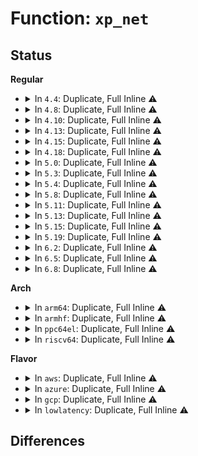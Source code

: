 # Function: <code>xp_net</code>

## Status
<b>Regular</b>
<ul>
<li>
<details>
<summary>In <code>4.4</code>: Duplicate, Full Inline ⚠️</summary>

**Collision:** Static Duplication

**Inline:** Full

**Transformation:** False

**Instances:**

```
In net/xfrm/xfrm_policy.c (ffffffff817b0e14)
Location: include/net/xfrm.h:554
Inline: True
Inline callers:
  - net/xfrm/xfrm_policy.c:__xfrm_policy_unlink
  - net/xfrm/xfrm_policy.c:xfrm_sk_policy_link
  - net/xfrm/xfrm_policy.c:xfrm_tmpl_resolve
  - net/xfrm/xfrm_policy.c:xfrm_resolve_and_create_bundle
  - net/xfrm/xfrm_policy.c:xfrm_resolve_and_create_bundle
  - net/xfrm/xfrm_policy.c:xfrm_policy_insert
  - net/xfrm/xfrm_policy.c:xfrm_policy_insert
  - net/xfrm/xfrm_policy.c:xfrm_policy_queue_process
  - net/xfrm/xfrm_policy.c:xfrm_sk_policy_insert
  - net/xfrm/xfrm_policy.c:__xfrm_sk_clone_policy
```
```
In net/xfrm/xfrm_state.c (ffffffff817ba8e2)
Location: include/net/xfrm.h:554
Inline: True
Inline callers:
  - net/xfrm/xfrm_state.c:xfrm_state_find
```
</details>
</li>
<li>
<details>
<summary>In <code>4.8</code>: Duplicate, Full Inline ⚠️</summary>

**Collision:** Static Duplication

**Inline:** Full

**Transformation:** False

**Instances:**

```
In net/xfrm/xfrm_policy.c (ffffffff81822e60)
Location: include/net/xfrm.h:550
Inline: True
Inline callers:
  - net/xfrm/xfrm_policy.c:xfrm_policy_queue_process
  - net/xfrm/xfrm_policy.c:xfrm_resolve_and_create_bundle
  - net/xfrm/xfrm_policy.c:xfrm_resolve_and_create_bundle
  - net/xfrm/xfrm_policy.c:xfrm_tmpl_resolve
  - net/xfrm/xfrm_policy.c:__xfrm_sk_clone_policy
  - net/xfrm/xfrm_policy.c:xfrm_sk_policy_insert
  - net/xfrm/xfrm_policy.c:xfrm_sk_policy_link
  - net/xfrm/xfrm_policy.c:__xfrm_policy_unlink
  - net/xfrm/xfrm_policy.c:xfrm_policy_insert
  - net/xfrm/xfrm_policy.c:xfrm_policy_insert
```
```
In net/xfrm/xfrm_state.c (ffffffff8182783f)
Location: include/net/xfrm.h:550
Inline: True
Inline callers:
  - net/xfrm/xfrm_state.c:xfrm_state_find
```
</details>
</li>
<li>
<details>
<summary>In <code>4.10</code>: Duplicate, Full Inline ⚠️</summary>

**Collision:** Static Duplication

**Inline:** Full

**Transformation:** False

**Instances:**

```
In net/xfrm/xfrm_policy.c (ffffffff818547a0)
Location: include/net/xfrm.h:550
Inline: True
Inline callers:
  - net/xfrm/xfrm_policy.c:xfrm_policy_queue_process
  - net/xfrm/xfrm_policy.c:xfrm_resolve_and_create_bundle
  - net/xfrm/xfrm_policy.c:xfrm_resolve_and_create_bundle
  - net/xfrm/xfrm_policy.c:xfrm_tmpl_resolve
  - net/xfrm/xfrm_policy.c:__xfrm_sk_clone_policy
  - net/xfrm/xfrm_policy.c:xfrm_sk_policy_insert
  - net/xfrm/xfrm_policy.c:xfrm_sk_policy_link
  - net/xfrm/xfrm_policy.c:__xfrm_policy_unlink
  - net/xfrm/xfrm_policy.c:xfrm_policy_insert
  - net/xfrm/xfrm_policy.c:xfrm_policy_insert
```
```
In net/xfrm/xfrm_state.c (ffffffff81859222)
Location: include/net/xfrm.h:550
Inline: True
Inline callers:
  - net/xfrm/xfrm_state.c:xfrm_state_find
```
</details>
</li>
<li>
<details>
<summary>In <code>4.13</code>: Duplicate, Full Inline ⚠️</summary>

**Collision:** Static Duplication

**Inline:** Full

**Transformation:** False

**Instances:**

```
In net/xfrm/xfrm_policy.c (ffffffff81878240)
Location: include/net/xfrm.h:586
Inline: True
Inline callers:
  - net/xfrm/xfrm_policy.c:xfrm_policy_queue_process
  - net/xfrm/xfrm_policy.c:xfrm_resolve_and_create_bundle
  - net/xfrm/xfrm_policy.c:xfrm_resolve_and_create_bundle
  - net/xfrm/xfrm_policy.c:xfrm_tmpl_resolve
  - net/xfrm/xfrm_policy.c:__xfrm_sk_clone_policy
  - net/xfrm/xfrm_policy.c:xfrm_sk_policy_insert
  - net/xfrm/xfrm_policy.c:xfrm_sk_policy_link
  - net/xfrm/xfrm_policy.c:__xfrm_policy_unlink
  - net/xfrm/xfrm_policy.c:xfrm_policy_insert
  - net/xfrm/xfrm_policy.c:xfrm_policy_insert
```
```
In net/xfrm/xfrm_state.c (ffffffff8187d0bf)
Location: include/net/xfrm.h:586
Inline: True
Inline callers:
  - net/xfrm/xfrm_state.c:xfrm_state_find
```
</details>
</li>
<li>
<details>
<summary>In <code>4.15</code>: Duplicate, Full Inline ⚠️</summary>

**Collision:** Static Duplication

**Inline:** Full

**Transformation:** False

**Instances:**

```
In net/xfrm/xfrm_policy.c (ffffffff818f8b40)
Location: include/net/xfrm.h:592
Inline: True
Inline callers:
  - net/xfrm/xfrm_policy.c:xfrm_policy_queue_process
  - net/xfrm/xfrm_policy.c:xfrm_resolve_and_create_bundle
  - net/xfrm/xfrm_policy.c:xfrm_resolve_and_create_bundle
  - net/xfrm/xfrm_policy.c:xfrm_tmpl_resolve
  - net/xfrm/xfrm_policy.c:__xfrm_sk_clone_policy
  - net/xfrm/xfrm_policy.c:xfrm_sk_policy_link
  - net/xfrm/xfrm_policy.c:__xfrm_policy_unlink
  - net/xfrm/xfrm_policy.c:xfrm_policy_insert
  - net/xfrm/xfrm_policy.c:xfrm_policy_insert
```
```
In net/xfrm/xfrm_state.c (ffffffff818fde4e)
Location: include/net/xfrm.h:592
Inline: True
Inline callers:
  - net/xfrm/xfrm_state.c:xfrm_state_find
```
</details>
</li>
<li>
<details>
<summary>In <code>4.18</code>: Duplicate, Full Inline ⚠️</summary>

**Collision:** Static Duplication

**Inline:** Full

**Transformation:** False

**Instances:**

```
In net/xfrm/xfrm_policy.c (ffffffff8194f57b)
Location: include/net/xfrm.h:593
Inline: True
Inline callers:
  - net/xfrm/xfrm_policy.c:xfrm_policy_queue_process
  - net/xfrm/xfrm_policy.c:xfrm_resolve_and_create_bundle
  - net/xfrm/xfrm_policy.c:xfrm_resolve_and_create_bundle
  - net/xfrm/xfrm_policy.c:xfrm_tmpl_resolve
  - net/xfrm/xfrm_policy.c:__xfrm_sk_clone_policy
  - net/xfrm/xfrm_policy.c:__xfrm_sk_clone_policy
  - net/xfrm/xfrm_policy.c:xfrm_policy_delete
  - net/xfrm/xfrm_policy.c:xfrm_sk_policy_link
  - net/xfrm/xfrm_policy.c:__xfrm_policy_unlink
  - net/xfrm/xfrm_policy.c:xfrm_policy_insert
  - net/xfrm/xfrm_policy.c:xfrm_policy_insert
```
```
In net/xfrm/xfrm_state.c (ffffffff8195493e)
Location: include/net/xfrm.h:593
Inline: True
Inline callers:
  - net/xfrm/xfrm_state.c:xfrm_state_find
```
</details>
</li>
<li>
<details>
<summary>In <code>5.0</code>: Duplicate, Full Inline ⚠️</summary>

**Collision:** Static Duplication

**Inline:** Full

**Transformation:** False

**Instances:**

```
In net/xfrm/xfrm_policy.c (ffffffff81982bb8)
Location: include/net/xfrm.h:605
Inline: True
Inline callers:
  - net/xfrm/xfrm_policy.c:xfrm_policy_queue_process
  - net/xfrm/xfrm_policy.c:xfrm_resolve_and_create_bundle
  - net/xfrm/xfrm_policy.c:xfrm_bundle_create
  - net/xfrm/xfrm_policy.c:xfrm_tmpl_resolve
  - net/xfrm/xfrm_policy.c:__xfrm_sk_clone_policy
  - net/xfrm/xfrm_policy.c:__xfrm_sk_clone_policy
  - net/xfrm/xfrm_policy.c:xfrm_policy_delete
  - net/xfrm/xfrm_policy.c:xfrm_sk_policy_link
  - net/xfrm/xfrm_policy.c:__xfrm_policy_unlink
  - net/xfrm/xfrm_policy.c:xfrm_policy_insert
  - net/xfrm/xfrm_policy.c:xfrm_policy_insert
  - net/xfrm/xfrm_policy.c:xfrm_policy_inexact_insert
  - net/xfrm/xfrm_policy.c:xfrm_policy_inexact_alloc_chain
  - net/xfrm/xfrm_policy.c:xfrm_policy_inexact_alloc_bin
```
```
In net/xfrm/xfrm_state.c (ffffffff81989041)
Location: include/net/xfrm.h:605
Inline: True
Inline callers:
  - net/xfrm/xfrm_state.c:xfrm_state_find
```
</details>
</li>
<li>
<details>
<summary>In <code>5.3</code>: Duplicate, Full Inline ⚠️</summary>

**Collision:** Static Duplication

**Inline:** Full

**Transformation:** False

**Instances:**

```
In net/xfrm/xfrm_policy.c (ffffffff819ec84b)
Location: include/net/xfrm.h:532
Inline: True
Inline callers:
  - net/xfrm/xfrm_policy.c:xfrm_policy_queue_process
  - net/xfrm/xfrm_policy.c:xfrm_resolve_and_create_bundle
  - net/xfrm/xfrm_policy.c:xfrm_bundle_create
  - net/xfrm/xfrm_policy.c:xfrm_tmpl_resolve
  - net/xfrm/xfrm_policy.c:__xfrm_sk_clone_policy
  - net/xfrm/xfrm_policy.c:__xfrm_sk_clone_policy
  - net/xfrm/xfrm_policy.c:xfrm_policy_delete
  - net/xfrm/xfrm_policy.c:xfrm_sk_policy_link
  - net/xfrm/xfrm_policy.c:__xfrm_policy_unlink
  - net/xfrm/xfrm_policy.c:xfrm_policy_insert
  - net/xfrm/xfrm_policy.c:xfrm_policy_insert
  - net/xfrm/xfrm_policy.c:xfrm_policy_inexact_insert
  - net/xfrm/xfrm_policy.c:xfrm_policy_inexact_alloc_chain
  - net/xfrm/xfrm_policy.c:xfrm_policy_inexact_alloc_bin
```
```
In net/xfrm/xfrm_state.c (ffffffff819f2e7b)
Location: include/net/xfrm.h:532
Inline: True
Inline callers:
  - net/xfrm/xfrm_state.c:xfrm_state_find
```
</details>
</li>
<li>
<details>
<summary>In <code>5.4</code>: Duplicate, Full Inline ⚠️</summary>

**Collision:** Static Duplication

**Inline:** Full

**Transformation:** False

**Instances:**

```
In net/xfrm/xfrm_policy.c (ffffffff81a23857)
Location: include/net/xfrm.h:532
Inline: True
Inline callers:
  - net/xfrm/xfrm_policy.c:xfrm_policy_queue_process
  - net/xfrm/xfrm_policy.c:xfrm_resolve_and_create_bundle
  - net/xfrm/xfrm_policy.c:xfrm_bundle_create
  - net/xfrm/xfrm_policy.c:xfrm_tmpl_resolve
  - net/xfrm/xfrm_policy.c:__xfrm_sk_clone_policy
  - net/xfrm/xfrm_policy.c:__xfrm_sk_clone_policy
  - net/xfrm/xfrm_policy.c:xfrm_policy_delete
  - net/xfrm/xfrm_policy.c:xfrm_sk_policy_link
  - net/xfrm/xfrm_policy.c:__xfrm_policy_unlink
  - net/xfrm/xfrm_policy.c:xfrm_policy_insert
  - net/xfrm/xfrm_policy.c:xfrm_policy_insert
  - net/xfrm/xfrm_policy.c:xfrm_policy_inexact_insert
  - net/xfrm/xfrm_policy.c:xfrm_policy_inexact_alloc_chain
  - net/xfrm/xfrm_policy.c:xfrm_policy_inexact_alloc_bin
```
```
In net/xfrm/xfrm_state.c (ffffffff81a29d4b)
Location: include/net/xfrm.h:532
Inline: True
Inline callers:
  - net/xfrm/xfrm_state.c:xfrm_state_find
```
</details>
</li>
<li>
<details>
<summary>In <code>5.8</code>: Duplicate, Full Inline ⚠️</summary>

**Collision:** Static Duplication

**Inline:** Full

**Transformation:** False

**Instances:**

```
In net/xfrm/xfrm_policy.c (ffffffff81b156d7)
Location: include/net/xfrm.h:528
Inline: True
Inline callers:
  - net/xfrm/xfrm_policy.c:xfrm_policy_queue_process
  - net/xfrm/xfrm_policy.c:xfrm_resolve_and_create_bundle
  - net/xfrm/xfrm_policy.c:xfrm_bundle_create
  - net/xfrm/xfrm_policy.c:xfrm_tmpl_resolve_one
  - net/xfrm/xfrm_policy.c:clone_policy
  - net/xfrm/xfrm_policy.c:clone_policy
  - net/xfrm/xfrm_policy.c:clone_policy
  - net/xfrm/xfrm_policy.c:xfrm_sk_policy_insert
  - net/xfrm/xfrm_policy.c:__xfrm_policy_unlink
  - net/xfrm/xfrm_policy.c:xfrm_policy_insert
  - net/xfrm/xfrm_policy.c:xfrm_policy_insert
  - net/xfrm/xfrm_policy.c:xfrm_policy_inexact_insert
  - net/xfrm/xfrm_policy.c:xfrm_policy_inexact_alloc_bin
  - net/xfrm/xfrm_policy.c:xfrm_policy_timer
```
```
In net/xfrm/xfrm_state.c (ffffffff81b1c4da)
Location: include/net/xfrm.h:528
Inline: True
Inline callers:
  - net/xfrm/xfrm_state.c:xfrm_state_find
```
</details>
</li>
<li>
<details>
<summary>In <code>5.11</code>: Duplicate, Full Inline ⚠️</summary>

**Collision:** Static Duplication

**Inline:** Full

**Transformation:** False

**Instances:**

```
In net/xfrm/xfrm_policy.c (ffffffff81b23af7)
Location: include/net/xfrm.h:531
Inline: True
Inline callers:
  - net/xfrm/xfrm_policy.c:xfrm_policy_queue_process
  - net/xfrm/xfrm_policy.c:xfrm_resolve_and_create_bundle
  - net/xfrm/xfrm_policy.c:xfrm_bundle_create
  - net/xfrm/xfrm_policy.c:xfrm_tmpl_resolve_one
  - net/xfrm/xfrm_policy.c:clone_policy
  - net/xfrm/xfrm_policy.c:clone_policy
  - net/xfrm/xfrm_policy.c:__xfrm_policy_unlink
  - net/xfrm/xfrm_policy.c:__xfrm_policy_link
  - net/xfrm/xfrm_policy.c:xfrm_policy_insert
  - net/xfrm/xfrm_policy.c:xfrm_policy_inexact_insert
  - net/xfrm/xfrm_policy.c:xfrm_policy_inexact_alloc_bin
  - net/xfrm/xfrm_policy.c:xfrm_policy_timer
```
```
In net/xfrm/xfrm_state.c (0)
Location: include/net/xfrm.h:531
Inline: True
Inline callers:
  - net/xfrm/xfrm_state.c:xfrm_state_find
```
</details>
</li>
<li>
<details>
<summary>In <code>5.13</code>: Duplicate, Full Inline ⚠️</summary>

**Collision:** Static Duplication

**Inline:** Full

**Transformation:** False

**Instances:**

```
In net/xfrm/xfrm_policy.c (ffffffff81b116f7)
Location: include/net/xfrm.h:531
Inline: True
Inline callers:
  - net/xfrm/xfrm_policy.c:xfrm_policy_queue_process
  - net/xfrm/xfrm_policy.c:xfrm_resolve_and_create_bundle
  - net/xfrm/xfrm_policy.c:xfrm_bundle_create
  - net/xfrm/xfrm_policy.c:xfrm_tmpl_resolve_one
  - net/xfrm/xfrm_policy.c:clone_policy
  - net/xfrm/xfrm_policy.c:clone_policy
  - net/xfrm/xfrm_policy.c:__xfrm_policy_unlink
  - net/xfrm/xfrm_policy.c:__xfrm_policy_link
  - net/xfrm/xfrm_policy.c:xfrm_policy_insert
  - net/xfrm/xfrm_policy.c:xfrm_policy_inexact_insert
  - net/xfrm/xfrm_policy.c:xfrm_policy_inexact_alloc_bin
  - net/xfrm/xfrm_policy.c:xfrm_policy_timer
```
```
In net/xfrm/xfrm_state.c (ffffffff81b188c0)
Location: include/net/xfrm.h:531
Inline: True
Inline callers:
  - net/xfrm/xfrm_state.c:xfrm_state_find
```
</details>
</li>
<li>
<details>
<summary>In <code>5.15</code>: Duplicate, Full Inline ⚠️</summary>

**Collision:** Static Duplication

**Inline:** Full

**Transformation:** False

**Instances:**

```
In net/xfrm/xfrm_policy.c (ffffffff81bd51e7)
Location: include/net/xfrm.h:527
Inline: True
Inline callers:
  - net/xfrm/xfrm_policy.c:xfrm_policy_queue_process
  - net/xfrm/xfrm_policy.c:xfrm_resolve_and_create_bundle
  - net/xfrm/xfrm_policy.c:xfrm_bundle_create
  - net/xfrm/xfrm_policy.c:xfrm_tmpl_resolve_one
  - net/xfrm/xfrm_policy.c:clone_policy
  - net/xfrm/xfrm_policy.c:clone_policy
  - net/xfrm/xfrm_policy.c:__xfrm_policy_unlink
  - net/xfrm/xfrm_policy.c:__xfrm_policy_link
  - net/xfrm/xfrm_policy.c:xfrm_policy_insert
  - net/xfrm/xfrm_policy.c:xfrm_policy_inexact_insert
  - net/xfrm/xfrm_policy.c:xfrm_policy_inexact_alloc_bin
  - net/xfrm/xfrm_policy.c:xfrm_policy_timer
```
```
In net/xfrm/xfrm_state.c (ffffffff81bdccb0)
Location: include/net/xfrm.h:527
Inline: True
Inline callers:
  - net/xfrm/xfrm_state.c:xfrm_state_find
```
</details>
</li>
<li>
<details>
<summary>In <code>5.19</code>: Duplicate, Full Inline ⚠️</summary>

**Collision:** Static Duplication

**Inline:** Full

**Transformation:** False

**Instances:**

```
In net/xfrm/xfrm_policy.c (ffffffff81d6ba0d)
Location: include/net/xfrm.h:532
Inline: True
Inline callers:
  - net/xfrm/xfrm_policy.c:xfrm_policy_queue_process
  - net/xfrm/xfrm_policy.c:xfrm_resolve_and_create_bundle
  - net/xfrm/xfrm_policy.c:xfrm_bundle_create
  - net/xfrm/xfrm_policy.c:xfrm_tmpl_resolve_one
  - net/xfrm/xfrm_policy.c:clone_policy
  - net/xfrm/xfrm_policy.c:clone_policy
  - net/xfrm/xfrm_policy.c:__xfrm_policy_unlink
  - net/xfrm/xfrm_policy.c:__xfrm_policy_link
  - net/xfrm/xfrm_policy.c:xfrm_policy_insert
  - net/xfrm/xfrm_policy.c:xfrm_policy_inexact_insert
  - net/xfrm/xfrm_policy.c:xfrm_policy_inexact_alloc_bin
  - net/xfrm/xfrm_policy.c:xfrm_policy_timer
```
```
In net/xfrm/xfrm_state.c (ffffffff81d73a65)
Location: include/net/xfrm.h:532
Inline: True
Inline callers:
  - net/xfrm/xfrm_state.c:xfrm_state_find
```
</details>
</li>
<li>
<details>
<summary>In <code>6.2</code>: Duplicate, Full Inline ⚠️</summary>

**Collision:** Static Duplication

**Inline:** Full

**Transformation:** False

**Instances:**

```
In net/xfrm/xfrm_policy.c (ffffffff81f36d4d)
Location: include/net/xfrm.h:549
Inline: True
Inline callers:
  - net/xfrm/xfrm_policy.c:xfrm_policy_queue_process
  - net/xfrm/xfrm_policy.c:xfrm_resolve_and_create_bundle
  - net/xfrm/xfrm_policy.c:xfrm_bundle_create
  - net/xfrm/xfrm_policy.c:xfrm_tmpl_resolve_one
  - net/xfrm/xfrm_policy.c:clone_policy
  - net/xfrm/xfrm_policy.c:clone_policy
  - net/xfrm/xfrm_policy.c:xfrm_policy_delete
  - net/xfrm/xfrm_policy.c:__xfrm_policy_unlink
  - net/xfrm/xfrm_policy.c:__xfrm_policy_link
  - net/xfrm/xfrm_policy.c:xfrm_policy_insert
  - net/xfrm/xfrm_policy.c:xfrm_policy_inexact_insert
  - net/xfrm/xfrm_policy.c:xfrm_policy_inexact_alloc_bin
```
```
In net/xfrm/xfrm_state.c (ffffffff81f3faa5)
Location: include/net/xfrm.h:549
Inline: True
Inline callers:
  - net/xfrm/xfrm_state.c:xfrm_state_find
```
</details>
</li>
<li>
<details>
<summary>In <code>6.5</code>: Duplicate, Full Inline ⚠️</summary>

**Collision:** Static Duplication

**Inline:** Full

**Transformation:** False

**Instances:**

```
In net/xfrm/xfrm_policy.c (ffffffff81f966fd)
Location: include/net/xfrm.h:554
Inline: True
Inline callers:
  - net/xfrm/xfrm_policy.c:xfrm_policy_queue_process
  - net/xfrm/xfrm_policy.c:xfrm_resolve_and_create_bundle
  - net/xfrm/xfrm_policy.c:xfrm_bundle_create
  - net/xfrm/xfrm_policy.c:xfrm_tmpl_resolve_one
  - net/xfrm/xfrm_policy.c:clone_policy
  - net/xfrm/xfrm_policy.c:clone_policy
  - net/xfrm/xfrm_policy.c:xfrm_policy_delete
  - net/xfrm/xfrm_policy.c:__xfrm_policy_unlink
  - net/xfrm/xfrm_policy.c:__xfrm_policy_link
  - net/xfrm/xfrm_policy.c:xfrm_policy_insert
  - net/xfrm/xfrm_policy.c:xfrm_policy_inexact_insert
  - net/xfrm/xfrm_policy.c:xfrm_policy_inexact_alloc_bin
```
```
In net/xfrm/xfrm_state.c (ffffffff81f9f3c5)
Location: include/net/xfrm.h:554
Inline: True
Inline callers:
  - net/xfrm/xfrm_state.c:xfrm_state_find
```
</details>
</li>
<li>
<details>
<summary>In <code>6.8</code>: Duplicate, Full Inline ⚠️</summary>

**Collision:** Static Duplication

**Inline:** Full

**Transformation:** False

**Instances:**

```
In net/xfrm/xfrm_policy.c (ffffffff82063aed)
Location: include/net/xfrm.h:554
Inline: True
Inline callers:
  - net/xfrm/xfrm_policy.c:xfrm_policy_queue_process
  - net/xfrm/xfrm_policy.c:xfrm_resolve_and_create_bundle
  - net/xfrm/xfrm_policy.c:xfrm_bundle_create
  - net/xfrm/xfrm_policy.c:xfrm_tmpl_resolve_one
  - net/xfrm/xfrm_policy.c:clone_policy
  - net/xfrm/xfrm_policy.c:clone_policy
  - net/xfrm/xfrm_policy.c:xfrm_policy_delete
  - net/xfrm/xfrm_policy.c:__xfrm_policy_unlink
  - net/xfrm/xfrm_policy.c:__xfrm_policy_link
  - net/xfrm/xfrm_policy.c:xfrm_policy_insert
  - net/xfrm/xfrm_policy.c:xfrm_policy_inexact_insert
  - net/xfrm/xfrm_policy.c:xfrm_policy_inexact_alloc_bin
```
```
In net/xfrm/xfrm_state.c (ffffffff8206c725)
Location: include/net/xfrm.h:554
Inline: True
Inline callers:
  - net/xfrm/xfrm_state.c:xfrm_state_find
```
</details>
</li>
</ul>
<b>Arch</b>
<ul>
<li>
<details>
<summary>In <code>arm64</code>: Duplicate, Full Inline ⚠️</summary>

**Collision:** Static Duplication

**Inline:** Full

**Transformation:** False

**Instances:**

```
In net/xfrm/xfrm_policy.c (ffff800010ce0948)
Location: include/net/xfrm.h:532
Inline: True
Inline callers:
  - net/xfrm/xfrm_policy.c:xfrm_policy_queue_process
  - net/xfrm/xfrm_policy.c:xfrm_resolve_and_create_bundle
  - net/xfrm/xfrm_policy.c:xfrm_bundle_create
  - net/xfrm/xfrm_policy.c:xfrm_tmpl_resolve
  - net/xfrm/xfrm_policy.c:__xfrm_sk_clone_policy
  - net/xfrm/xfrm_policy.c:__xfrm_sk_clone_policy
  - net/xfrm/xfrm_policy.c:xfrm_policy_delete
  - net/xfrm/xfrm_policy.c:__xfrm_policy_unlink
  - net/xfrm/xfrm_policy.c:__xfrm_policy_link
  - net/xfrm/xfrm_policy.c:xfrm_policy_insert
  - net/xfrm/xfrm_policy.c:xfrm_policy_inexact_insert
  - net/xfrm/xfrm_policy.c:xfrm_policy_inexact_alloc_bin
```
```
In net/xfrm/xfrm_state.c (ffff800010ce84e4)
Location: include/net/xfrm.h:532
Inline: True
Inline callers:
  - net/xfrm/xfrm_state.c:xfrm_state_find
```
</details>
</li>
<li>
<details>
<summary>In <code>armhf</code>: Duplicate, Full Inline ⚠️</summary>

**Collision:** Static Duplication

**Inline:** Full

**Transformation:** False

**Instances:**

```
In net/xfrm/xfrm_policy.c (c0de9d1c)
Location: include/net/xfrm.h:532
Inline: True
Inline callers:
  - net/xfrm/xfrm_policy.c:xfrm_policy_queue_process
  - net/xfrm/xfrm_policy.c:xfrm_resolve_and_create_bundle
  - net/xfrm/xfrm_policy.c:xfrm_bundle_create
  - net/xfrm/xfrm_policy.c:__xfrm_sk_clone_policy
  - net/xfrm/xfrm_policy.c:__xfrm_sk_clone_policy
  - net/xfrm/xfrm_policy.c:xfrm_policy_delete
  - net/xfrm/xfrm_policy.c:__xfrm_policy_unlink
  - net/xfrm/xfrm_policy.c:__xfrm_policy_link
  - net/xfrm/xfrm_policy.c:xfrm_policy_insert
  - net/xfrm/xfrm_policy.c:xfrm_policy_inexact_insert
  - net/xfrm/xfrm_policy.c:xfrm_policy_inexact_alloc_chain
  - net/xfrm/xfrm_policy.c:xfrm_policy_inexact_alloc_bin
```
```
In net/xfrm/xfrm_state.c (c0df05fc)
Location: include/net/xfrm.h:532
Inline: True
Inline callers:
  - net/xfrm/xfrm_state.c:xfrm_state_find
```
</details>
</li>
<li>
<details>
<summary>In <code>ppc64el</code>: Duplicate, Full Inline ⚠️</summary>

**Collision:** Static Duplication

**Inline:** Full

**Transformation:** False

**Instances:**

```
In net/xfrm/xfrm_policy.c (c000000000e02d04)
Location: include/net/xfrm.h:532
Inline: True
Inline callers:
  - net/xfrm/xfrm_policy.c:xfrm_policy_queue_process
  - net/xfrm/xfrm_policy.c:xfrm_resolve_and_create_bundle
  - net/xfrm/xfrm_policy.c:xfrm_bundle_create
  - net/xfrm/xfrm_policy.c:xfrm_tmpl_resolve
  - net/xfrm/xfrm_policy.c:__xfrm_sk_clone_policy
  - net/xfrm/xfrm_policy.c:__xfrm_sk_clone_policy
  - net/xfrm/xfrm_policy.c:__xfrm_sk_clone_policy
  - net/xfrm/xfrm_policy.c:xfrm_sk_policy_insert
  - net/xfrm/xfrm_policy.c:xfrm_policy_delete
  - net/xfrm/xfrm_policy.c:__xfrm_policy_unlink
  - net/xfrm/xfrm_policy.c:xfrm_policy_insert
  - net/xfrm/xfrm_policy.c:xfrm_policy_insert
  - net/xfrm/xfrm_policy.c:xfrm_policy_inexact_insert
  - net/xfrm/xfrm_policy.c:xfrm_policy_inexact_alloc_bin
```
```
In net/xfrm/xfrm_state.c (c000000000e0bba0)
Location: include/net/xfrm.h:532
Inline: True
Inline callers:
  - net/xfrm/xfrm_state.c:xfrm_state_find
```
</details>
</li>
<li>
<details>
<summary>In <code>riscv64</code>: Duplicate, Full Inline ⚠️</summary>

**Collision:** Static Duplication

**Inline:** Full

**Transformation:** False

**Instances:**

```
In net/xfrm/xfrm_policy.c (ffffffe00082f698)
Location: include/net/xfrm.h:532
Inline: True
Inline callers:
  - net/xfrm/xfrm_policy.c:xfrm_policy_queue_process
  - net/xfrm/xfrm_policy.c:xfrm_resolve_and_create_bundle
  - net/xfrm/xfrm_policy.c:xfrm_bundle_create
  - net/xfrm/xfrm_policy.c:xfrm_tmpl_resolve
  - net/xfrm/xfrm_policy.c:__xfrm_sk_clone_policy
  - net/xfrm/xfrm_policy.c:__xfrm_sk_clone_policy
  - net/xfrm/xfrm_policy.c:__xfrm_sk_clone_policy
  - net/xfrm/xfrm_policy.c:xfrm_sk_policy_insert
  - net/xfrm/xfrm_policy.c:xfrm_policy_delete
  - net/xfrm/xfrm_policy.c:__xfrm_policy_unlink
  - net/xfrm/xfrm_policy.c:xfrm_policy_insert
  - net/xfrm/xfrm_policy.c:xfrm_policy_insert
  - net/xfrm/xfrm_policy.c:xfrm_policy_inexact_insert
  - net/xfrm/xfrm_policy.c:xfrm_policy_inexact_alloc_bin
```
```
In net/xfrm/xfrm_state.c (ffffffe000836420)
Location: include/net/xfrm.h:532
Inline: True
Inline callers:
  - net/xfrm/xfrm_state.c:xfrm_state_find
```
</details>
</li>
</ul>
<b>Flavor</b>
<ul>
<li>
<details>
<summary>In <code>aws</code>: Duplicate, Full Inline ⚠️</summary>

**Collision:** Static Duplication

**Inline:** Full

**Transformation:** False

**Instances:**

```
In net/xfrm/xfrm_policy.c (ffffffff819c2ee7)
Location: include/net/xfrm.h:532
Inline: True
Inline callers:
  - net/xfrm/xfrm_policy.c:xfrm_policy_queue_process
  - net/xfrm/xfrm_policy.c:xfrm_resolve_and_create_bundle
  - net/xfrm/xfrm_policy.c:xfrm_bundle_create
  - net/xfrm/xfrm_policy.c:xfrm_tmpl_resolve
  - net/xfrm/xfrm_policy.c:__xfrm_sk_clone_policy
  - net/xfrm/xfrm_policy.c:__xfrm_sk_clone_policy
  - net/xfrm/xfrm_policy.c:xfrm_policy_delete
  - net/xfrm/xfrm_policy.c:xfrm_sk_policy_link
  - net/xfrm/xfrm_policy.c:__xfrm_policy_unlink
  - net/xfrm/xfrm_policy.c:xfrm_policy_insert
  - net/xfrm/xfrm_policy.c:xfrm_policy_insert
  - net/xfrm/xfrm_policy.c:xfrm_policy_inexact_insert
  - net/xfrm/xfrm_policy.c:xfrm_policy_inexact_alloc_chain
  - net/xfrm/xfrm_policy.c:xfrm_policy_inexact_alloc_bin
```
```
In net/xfrm/xfrm_state.c (ffffffff819c93db)
Location: include/net/xfrm.h:532
Inline: True
Inline callers:
  - net/xfrm/xfrm_state.c:xfrm_state_find
```
</details>
</li>
<li>
<details>
<summary>In <code>azure</code>: Duplicate, Full Inline ⚠️</summary>

**Collision:** Static Duplication

**Inline:** Full

**Transformation:** False

**Instances:**

```
In net/xfrm/xfrm_policy.c (ffffffff8197fcd7)
Location: include/net/xfrm.h:532
Inline: True
Inline callers:
  - net/xfrm/xfrm_policy.c:xfrm_policy_queue_process
  - net/xfrm/xfrm_policy.c:xfrm_resolve_and_create_bundle
  - net/xfrm/xfrm_policy.c:xfrm_bundle_create
  - net/xfrm/xfrm_policy.c:xfrm_tmpl_resolve
  - net/xfrm/xfrm_policy.c:__xfrm_sk_clone_policy
  - net/xfrm/xfrm_policy.c:__xfrm_sk_clone_policy
  - net/xfrm/xfrm_policy.c:xfrm_policy_delete
  - net/xfrm/xfrm_policy.c:xfrm_sk_policy_link
  - net/xfrm/xfrm_policy.c:__xfrm_policy_unlink
  - net/xfrm/xfrm_policy.c:xfrm_policy_insert
  - net/xfrm/xfrm_policy.c:xfrm_policy_insert
  - net/xfrm/xfrm_policy.c:xfrm_policy_inexact_insert
  - net/xfrm/xfrm_policy.c:xfrm_policy_inexact_alloc_chain
  - net/xfrm/xfrm_policy.c:xfrm_policy_inexact_alloc_bin
```
```
In net/xfrm/xfrm_state.c (ffffffff819861cb)
Location: include/net/xfrm.h:532
Inline: True
Inline callers:
  - net/xfrm/xfrm_state.c:xfrm_state_find
```
</details>
</li>
<li>
<details>
<summary>In <code>gcp</code>: Duplicate, Full Inline ⚠️</summary>

**Collision:** Static Duplication

**Inline:** Full

**Transformation:** False

**Instances:**

```
In net/xfrm/xfrm_policy.c (ffffffff81a2d967)
Location: include/net/xfrm.h:532
Inline: True
Inline callers:
  - net/xfrm/xfrm_policy.c:xfrm_policy_queue_process
  - net/xfrm/xfrm_policy.c:xfrm_resolve_and_create_bundle
  - net/xfrm/xfrm_policy.c:xfrm_bundle_create
  - net/xfrm/xfrm_policy.c:xfrm_tmpl_resolve
  - net/xfrm/xfrm_policy.c:__xfrm_sk_clone_policy
  - net/xfrm/xfrm_policy.c:__xfrm_sk_clone_policy
  - net/xfrm/xfrm_policy.c:xfrm_policy_delete
  - net/xfrm/xfrm_policy.c:xfrm_sk_policy_link
  - net/xfrm/xfrm_policy.c:__xfrm_policy_unlink
  - net/xfrm/xfrm_policy.c:xfrm_policy_insert
  - net/xfrm/xfrm_policy.c:xfrm_policy_insert
  - net/xfrm/xfrm_policy.c:xfrm_policy_inexact_insert
  - net/xfrm/xfrm_policy.c:xfrm_policy_inexact_alloc_chain
  - net/xfrm/xfrm_policy.c:xfrm_policy_inexact_alloc_bin
```
```
In net/xfrm/xfrm_state.c (ffffffff81a33e5b)
Location: include/net/xfrm.h:532
Inline: True
Inline callers:
  - net/xfrm/xfrm_state.c:xfrm_state_find
```
</details>
</li>
<li>
<details>
<summary>In <code>lowlatency</code>: Duplicate, Full Inline ⚠️</summary>

**Collision:** Static Duplication

**Inline:** Full

**Transformation:** False

**Instances:**

```
In net/xfrm/xfrm_policy.c (ffffffff81a39127)
Location: include/net/xfrm.h:532
Inline: True
Inline callers:
  - net/xfrm/xfrm_policy.c:xfrm_policy_queue_process
  - net/xfrm/xfrm_policy.c:xfrm_resolve_and_create_bundle
  - net/xfrm/xfrm_policy.c:xfrm_bundle_create
  - net/xfrm/xfrm_policy.c:xfrm_tmpl_resolve
  - net/xfrm/xfrm_policy.c:__xfrm_sk_clone_policy
  - net/xfrm/xfrm_policy.c:__xfrm_sk_clone_policy
  - net/xfrm/xfrm_policy.c:xfrm_policy_delete
  - net/xfrm/xfrm_policy.c:xfrm_sk_policy_link
  - net/xfrm/xfrm_policy.c:__xfrm_policy_unlink
  - net/xfrm/xfrm_policy.c:xfrm_policy_insert
  - net/xfrm/xfrm_policy.c:xfrm_policy_insert
  - net/xfrm/xfrm_policy.c:xfrm_policy_inexact_insert
  - net/xfrm/xfrm_policy.c:xfrm_policy_inexact_alloc_chain
  - net/xfrm/xfrm_policy.c:xfrm_policy_inexact_alloc_bin
```
```
In net/xfrm/xfrm_state.c (ffffffff81a3f7ab)
Location: include/net/xfrm.h:532
Inline: True
Inline callers:
  - net/xfrm/xfrm_state.c:xfrm_state_find
```
</details>
</li>
</ul>

## Differences

